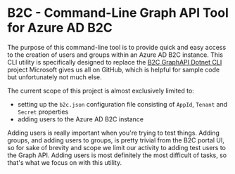# B2C - Command-Line Graph API Tool for Azure AD B2C

The purpose of this command-line tool is to provide quick and easy access to the creation of users and groups within an Azure AD B2C instance. This CLI utility is specifically designed to replace the [B2C GraphAPI Dotnet CLI](https://github.com/AzureADQuickStarts/B2C-GraphAPI-DotNet.git) project Microsoft gives us all on GitHub, which is helpful for sample code but unfortunately not much else. 

The current scope of this project is almost exclusively limited to:

- setting up the `b2c.json` configuration file consisting of `AppId`, `Tenant` and `Secret` properties
- adding users to the Azure AD B2C instance

Adding users is really important when you're trying to test things. Adding groups, and adding users to groups, is pretty trivial from the B2C portal UI, so for sake of brevity and scope we limit our activity to adding test users to the Graph API. Adding users is most definitely the most difficult of tasks, so that's what we focus on with this utility. 
  
